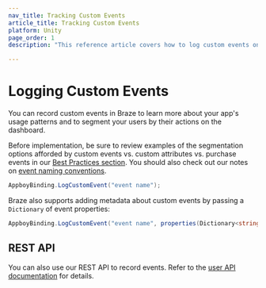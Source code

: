 ```yaml
---
nav_title: Tracking Custom Events
article_title: Tracking Custom Events
platform: Unity
page_order: 1
description: "This reference article covers how to log custom events on Unity platform."

---
```


# Logging Custom Events

You can record custom events in Braze to learn more about your app's usage patterns and to segment your users by their actions on the dashboard.

Before implementation, be sure to review examples of the segmentation options afforded by custom events vs. custom attributes vs. purchase events in our [Best Practices section][4]. You should also check out our notes on [event naming conventions]({{site.baseurl}}/user_guide/data_and_analytics/custom_data/event_naming_conventions/).

```csharp
AppboyBinding.LogCustomEvent("event name");
```

Braze also supports adding metadata about custom events by passing a `Dictionary` of event properties:

```csharp
AppboyBinding.LogCustomEvent("event name", properties(Dictionary<string, object>));
```

## REST API

You can also use our REST API to record events. Refer to the [user API documentation][5] for details.

[4]: {{site.baseurl}}/developer_guide/platform_wide/analytics_overview/#best-practices
[5]: {{site.baseurl}}/developer_guide/rest_api/user_data/#user-data
